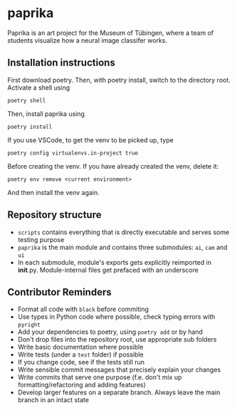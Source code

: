 # paprika
Paprika is an art project for the Museum of Tübingen, where a team of students visualize how a neural image classifer 
works. 

## Installation instructions
First download poetry. Then, with poetry install, switch to the directory root. Activate a shell using 

```poetry shell```

Then, install paprika using

```poetry install```

If you use VSCode, to get the venv to be picked up, type 

```poetry config virtualenvs.in-project true```

Before creating the venv. If you have already created the venv, delete it:

```poetry env list  
poetry env remove <current environment>
```

And then install the venv again.

## Repository structure
- `scripts` contains everything that is directly executable and serves some testing purpose
- `paprika` is the main module and contains three submodules: `ai`, `cam` and `ui`
- In each submodule, module's exports gets explicitly reimported in __init__.py. Module-internal files get prefaced with an
underscore

## Contributor Reminders 
- Format all code with `black` before commiting
- Use types in Python code where possible, check typing errors with `pyright`
- Add your dependencies to poetry, using `poetry add` or by hand
- Don't drop files into the repository root, use appropriate sub folders
- Write basic documentation where possible
- Write tests (under a `test` folder) if possible
- If you change code, see if the tests still run
- Write sensible commit messages that precisely explain your changes
- Write commits that serve one purpose (f.e. don't mix up formatting/refactoring and adding features)
- Develop larger features on a separate branch. Always leave the main branch in an intact state 

